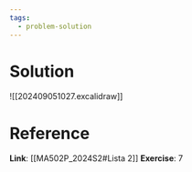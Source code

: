 ```yaml
---
tags:
  - problem-solution
---
```

# Solution
![[202409051027.excalidraw]]

# Reference
**Link**: [[MA502P_2024S2#Lista 2]]
**Exercise**: 7